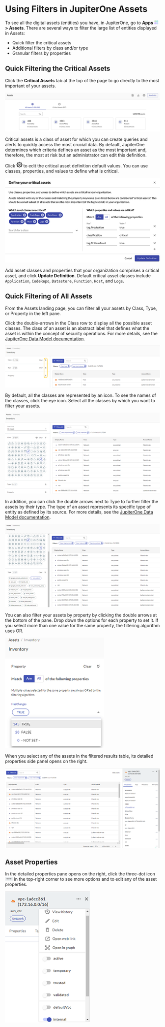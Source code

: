 # Using Filters in JupiterOne Assets

To see all the digital assets (entities) you have, in JupiterOne, go to **Apps ![](../assets/icons/apps.png) > Assets**. There are several ways to filter the large list of entities displayed in Assets:

- Quick filter the critical assets
- Additional filters by class and/or type
- Granular filters by properties

## Quick Filtering the Critical Assets

Click the **Critical Assets** tab at the top of the page to go directly to the most important of your assets.



![](../assets/assets-landing.png)

Critical assets is a class of asset for which you can create queries and alerts to quickly access the most crucial data. By default, JupiterOne determines which criteria defines an asset as the most important and, therefore, the most at risk but an administrator can edit this definition.

Click ![](../assets/icons/gear.png) to edit the critical asset definition default values. You can use classes, properties, and values to define what is critical.

![](../assets/asset-definition.png)

Add asset classes and properties that your organization comprises a critical asset, and click **Update Definition**. Default critical asset classes include `Application`, `CodeRepo`, `Datastore`, `Function`, `Host`, and `Logs`.

## Quick Filtering of All Assets

From the Assets landing page, you can filter all your assets by Class, Type, or Property in the left pane.

Click the double-arrows in the Class row to display all the possible asset classes. The class of an asset is an abstract label that defines what the asset is within the concept of security operations. For more details, see the [JupiterOne Data Model documentation](../jupiterOne-data-model/jupiterone-data-model.md).


![](../assets/asset-quick-filter-type.png)


By default, all the classes are represented by an icon. To see the names of the classes, click the eye icon. Select all the classes by which you want to filter your assets.


![](../assets/asset-classes.png)



In addition, you can click the double arrows next to Type to further filter the assets by their type. The type of an asset represents its specific type of entity as defined by its source. For more details, see the [JupiterOne Data Model documentation](../jupiterOne-data-model/jupiterone-data-model.md).



![](../assets/asset-quick-filter-class-expanded.png)



You can also filter your assets by property by clicking the double arrows at the bottom of the pane. Drop down the options for each property to set it. If you select more than one value for the same property, the filtering algorithm uses OR.

![](../assets/assets-filter-property.png) 



When you select any of the assets in the filtered results table, its detailed properties side panel opens on the right.

![](../assets/asset-selected-entity-properties.png)

## Asset Properties

In the detailed properties pane opens on the right, click the three-dot icon  ![](../assets/icons/assets-more.png)  in the top-right corner to see more options and to edit any of the asset properties.


![](../assets/asset-property-filter-select.png) 